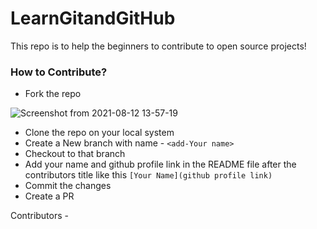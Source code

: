 # LearnGitandGitHub

This repo is to help the beginners to contribute to open source projects!

### How to Contribute?

- Fork the repo 

![Screenshot from 2021-08-12 13-57-19](https://user-images.githubusercontent.com/72812470/129164412-1a71ffc0-1cc1-4b67-964a-0adef87068ea.png)

- Clone the repo on your local system
- Create a New branch with name -  `<add-Your name>`
- Checkout to that branch
- Add your name and github profile link in the README file after the contributors title like this `[Your Name](github profile link)` 
- Commit the changes
- Create a PR


Contributors - 








